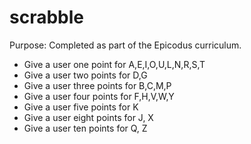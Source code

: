 scrabble
========

Purpose: Completed as part of the Epicodus curriculum. 

* Give a user one point for A,E,I,O,U,L,N,R,S,T
* Give a user two points for D,G
* Give a user three points for B,C,M,P
* Give a user four points for F,H,V,W,Y
* Give a user five points for K
* Give a user eight points for J, X
* Give a user ten points for Q, Z
